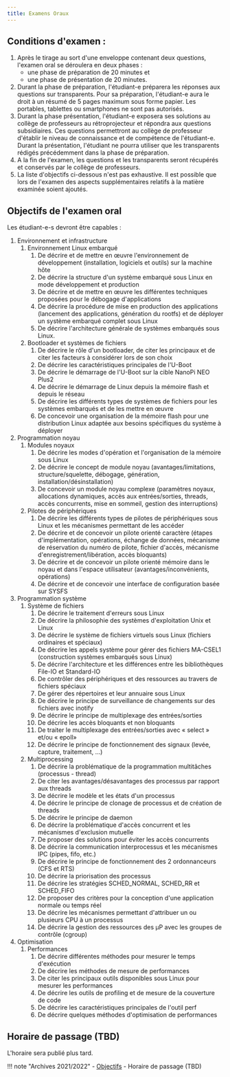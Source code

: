 ```yaml
---
title: Examens Oraux
---
```


## Conditions d'examen :

1. Après le tirage au sort d'une enveloppe contenant deux questions, l'examen oral se
déroulera en deux phases :
    - une phase de préparation de 20 minutes et
    - une phase de présentation de 20 minutes.
1. Durant la phase de préparation, l'étudiant-e préparera les réponses aux questions sur
transparents. Pour sa préparation, l'étudiant-e aura le droit à un résumé de 5 pages
maximum sous forme papier. Les portables, tablettes ou smartphones ne sont pas
autorisés.
1. Durant la phase présentation, l'étudiant-e exposera ses solutions au collège de
professeurs au rétroprojecteur et répondra aux questions subsidiaires. Ces questions
permettront au collège de professeur d'établir le niveau de connaissance et de
compétence de l'étudiant-e. Durant la présentation, l'étudiant ne pourra utiliser que les
transparents rédigés précédemment dans la phase de préparation.
1. A la fin de l'examen, les questions et les transparents seront récupérés et conservés par le
collège de professeurs.
1. La liste d'objectifs ci-dessous n'est pas exhaustive. Il est possible que lors de l'examen des
aspects supplémentaires relatifs à la matière examinée soient ajoutés.

## Objectifs de l'examen oral 

Les étudiant-e-s devront être capables :

1. Environnement et infrastructure
    1. Environnement Linux embarqué
        1. De décrire et de mettre en œuvre l'environnement de développement (installation, logiciels et outils) sur la machine hôte
        1. De décrire la structure d'un système embarqué sous Linux en mode développement et production
        1. De décrire et de mettre en œuvre les différentes techniques proposées pour le débogage d'applications
        1. De décrire la procédure de mise en production des applications (lancement des applications, génération du rootfs) et de déployer un système embarqué complet sous Linux
        1. De décrire l'architecture générale de systèmes embarqués sous Linux.
    1. Bootloader et systèmes de fichiers
        1. De décrire le rôle d'un bootloader, de citer les principaux et de citer les facteurs à considérer lors de son choix
        1. De décrire les caractéristiques principales de l'U-Boot
        1. De décrire le démarrage de l'U-Boot sur la cible NanoPi NEO Plus2
        1. De décrire le démarrage de Linux depuis la mémoire flash et depuis le réseau
        1. De décrire les différents types de systèmes de fichiers pour les systèmes embarqués et de les mettre en œuvre
        1. De concevoir une organisation de la mémoire flash pour une distribution Linux adaptée aux besoins spécifiques du système à déployer
1. Programmation noyau
    1. Modules noyaux
        1. De décrire les modes d'opération et l'organisation de la mémoire sous Linux
        1. De décrire le concept de module noyau (avantages/limitations, structure/squelette, débogage, génération, installation/désinstallation)
        2. De concevoir un module noyau complexe (paramètres noyaux, allocations dynamiques, accès aux entrées/sorties, threads, accès concurrents, mise en sommeil, gestion des interruptions)
    1. Pilotes de périphériques
        1. De décrire les différents types de pilotes de périphériques sous Linux et les mécanismes permettant de les accéder
        1. De décrire et de concevoir un pilote orienté caractère (étapes d'implémentation, opérations, échange de données, mécanisme de réservation du numéro de pilote, fichier d'accès, mécanisme d'enregistrement/libération, accès bloquants)
        1. De décrire et de concevoir un pilote orienté mémoire dans le noyau et dans l'espace utilisateur (avantages/inconvénients, opérations)
        1. De décrire et de concevoir une interface de configuration basée sur SYSFS
1. Programmation système
    1. Système de fichiers
        1. De décrire le traitement d'erreurs sous Linux
        1. De décrire la philosophie des systèmes d'exploitation Unix et Linux
        1. De décrire le système de fichiers virtuels sous Linux (fichiers ordinaires et spéciaux)
        1. De décrire les appels système pour gérer des fichiers MA-CSEL1 (construction systèmes embarqués sous Linux)
        1. De décrire l'architecture et les différences entre les bibliothèques File-IO et Standard-IO
        1. De contrôler des périphériques et des ressources au travers de fichiers spéciaux
        1. De gérer des répertoires et leur annuaire sous Linux
        1. De décrire le principe de surveillance de changements sur des fichiers avec inotify
        1. De décrire le principe de multiplexage des entrées/sorties
        1. De décrire les accès bloquants et non bloquants
        1. De traiter le multiplexage des entrées/sorties avec « select » et/ou « epoll»
        1. De décrire le principe de fonctionnement des signaux (levée, capture, traitement, …)
    1. Multiprocessing
        1. De décrire la problématique de la programmation multitâches (processus - thread)
        1. De citer les avantages/désavantages des processus par rapport aux threads
        1. De décrire le modèle et les états d'un processus
        1. De décrire le principe de clonage de processus et de création de threads
        1. De décrire le principe de daemon
        1. De décrire la problématique d'accès concurrent et les mécanismes d'exclusion mutuelle
        1. De proposer des solutions pour éviter les accès concurrents
        1. De décrire la communication interprocessus et les mécanismes IPC (pipes, fifo, etc.)
        1. De décrire le principe de fonctionnement des 2 ordonnanceurs (CFS et RTS)
        1. De décrire la priorisation des processus
        1. De décrire les stratégies SCHED_NORMAL, SCHED_RR et SCHED_FIFO
        1. De proposer des critères pour la conception d'une application normale ou temps réel
        1. De décrire les mécanismes permettant d'attribuer un ou plusieurs CPU à un processus
        1. De décrire la gestion des ressources des µP avec les groupes de contrôle (cgroup)
1. Optimisation
    1. Performances
        1. De décrire différentes méthodes pour mesurer le temps d'exécution
        1. De décrire les méthodes de mesure de performances
        1. De citer les principaux outils disponibles sous Linux pour mesurer les performances
        1. De décrire les outils de profiling et de mesure de la couverture de code
        1. De décrire les caractéristiques principales de l'outil perf
        1. De décrire quelques méthodes d'optimisation de performances

## Horaire de passage (TBD)

L'horaire sera publié plus tard.

!!! note "Archives 2021/2022"
    - [Objectifs](assets/a.02_objectifs_examen_oral-csel1.pdf)
    - Horaire de passage (TBD)